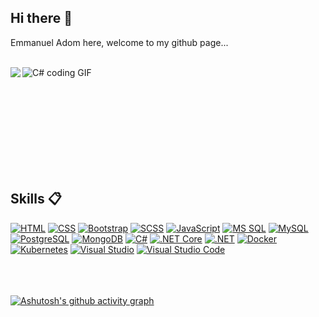 ### <h2 align="left">Hi there 👋</h2> 
Emmanuel Adom here, welcome to my github page...<br><br>

<!--
**Emmanuel-Adom/Emmanuel-Adom** is a ✨ _special_ ✨ repository because its `README.md` (this file) appears on your GitHub profile.

Here are some ideas to get you started:

- 🔭 I’m currently working on ...
- 🌱 I’m currently learning ...
- 👯 I’m looking to collaborate on ...
- 🤔 I’m looking for help with ...
- 💬 Ask me about ...
- 📫 How to reach me: ...
- 😄 Pronouns: ...
- ⚡ Fun fact: ...
-->


<img align="left" src="https://github-readme-stats.vercel.app/api?username=Emmanuel-Adom&count_private=true&show_icons=true&theme=tokyonight"/>

![C# coding GIF](/path/to/your/gif.gif "C# coding in action")


<!--[![Top Langs](https://github-readme-stats.vercel.app/api/top-langs/?username=Emmanuel-Adom&layout=&langs_count=5)](https://github.com/Emmanuel-Adom)-->
<!--[![Top Langs](https://github-readme-stats.vercel.app/api/top-langs/?username=Emmanuel-Adom&langs_count=8)](https://github.com/anuraghazra/github-readme-stats)-->


<br><br><br><br><br><br><br><br>
### <h2 align="left">Skills 📋</h2>
[![HTML](https://img.shields.io/badge/HTML5-E34F26?style=for-the-badge&logo=html5&logoColor=white)](https://developer.mozilla.org/en-US/docs/Web/Guide/HTML/HTML5)
[![CSS](https://img.shields.io/badge/CSS3-1572B6?style=for-the-badge&logo=css3&logoColor=white)](https://developer.mozilla.org/en-US/docs/Web/CSS)
[![Bootstrap](https://img.shields.io/badge/Bootstrap-7952B3?style=for-the-badge&logo=bootstrap&logoColor=white)](https://getbootstrap.com/)
[![SCSS](https://img.shields.io/badge/SCSS-%23CC6699?style=for-the-badge&logo=SASS)](https://sass-lang.com/)
[![JavaScript](https://img.shields.io/badge/JavaScript-F7DF1E?style=for-the-badge&logo=javascript&logoColor=black)](https://developer.mozilla.org/en-US/docs/Web/JavaScript)
[![MS SQL](https://img.shields.io/badge/MS%20SQL-CC2927?style=for-the-badge&logo=microsoft%20sql%20server&logoColor=white)](https://www.microsoft.com/en-us/sql-server)
[![MySQL](https://img.shields.io/badge/MySQL-4479A1?style=for-the-badge&logo=mysql&logoColor=white)](https://www.mysql.com/)
[![PostgreSQL](https://img.shields.io/badge/PostgreSQL-336791?style=for-the-badge&logo=postgresql&logoColor=white)](https://www.postgresql.org/)
[![MongoDB](https://img.shields.io/badge/MongoDB-4EA94B?style=for-the-badge&logo=mongodb&logoColor=white)](https://www.mongodb.com/)
[![C#](https://img.shields.io/badge/C%23-239120?style=for-the-badge&logo=c%20sharp&logoColor=white)](https://docs.microsoft.com/en-us/dotnet/csharp/)
[![.NET Core](https://img.shields.io/badge/.NET%20Core-5C2D91?style=for-the-badge&logo=.net&logoColor=white)](https://dotnet.microsoft.com/)
[![.NET](https://img.shields.io/badge/dotnet-Microsoft.NET-512BD4?style=for-the-badge&logo=.net)](https://www.dotnet.microsoft.com/)
[![Docker](https://img.shields.io/badge/Docker-2496ED?style=for-the-badge&logo=docker&logoColor=white)](https://www.docker.com/)
[![Kubernetes](https://img.shields.io/badge/Kubernetes-326CE5?style=for-the-badge&logo=kubernetes&logoColor=white)](https://kubernetes.io/)
[![Visual Studio](https://img.shields.io/badge/Visual%20Studio-5C2D91.svg?style=for-the-badge&logo=visual-studio&logoColor=white)](https://visualstudio.microsoft.com/)
[![Visual Studio Code](https://img.shields.io/badge/Visual%20Studio%20Code-007ACC.svg?style=for-the-badge&logo=visual-studio-code&logoColor=white)](https://code.visualstudio.com/)
<br><br><br><br>

<!--[![GitHub Streak](https://github-readme-streak-stats.herokuapp.com/?user=Emmanuel-Adom&theme=dark)](https://git.io/streak-stats)
<br><br><br><br>-->

[![Ashutosh's github activity graph](https://github-readme-activity-graph.cyclic.app/graph?username=Emmanuel-Adom&theme=react)](https://github.com/ashutosh00710/github-readme-activity-graph)








